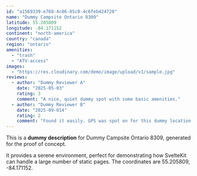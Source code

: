 ```yaml
---
id: "a1569339-e768-4c86-85c0-4c6feb424728"
name: "Dummy Campsite Ontario 8309"
latitude: 55.205809
longitude: -84.171152
continent: "north-america"
country: "canada"
region: "ontario"
amenities:
  - "trash"
  - "ATV-access"
images:
  - "https://res.cloudinary.com/demo/image/upload/v1/sample.jpg"
reviews:
  - author: "Dummy Reviewer A"
    date: "2025-05-03"
    rating: 3
    comment: "A nice, quiet dummy spot with some basic amenities."
  - author: "Dummy Reviewer B"
    date: "2025-09-014"
    rating: 2
    comment: "Found it easily. GPS was spot on for this dummy location."
---
```


This is a **dummy description** for Dummy Campsite Ontario 8309, generated for the proof of concept.

It provides a serene environment, perfect for demonstrating how SvelteKit can handle a large number of static pages. The coordinates are 55.205809, -84.171152.
